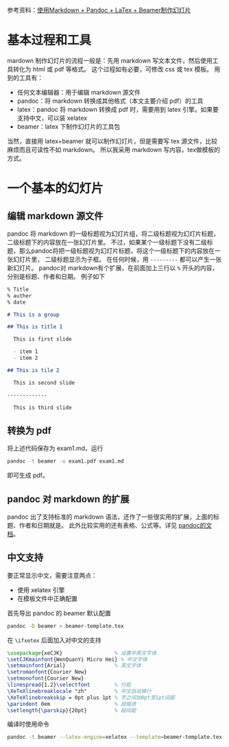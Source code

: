 
参考资料：[使用Markdown + Pandoc + LaTex + Beamer制作幻灯片](http://www.cnblogs.com/aquastone/p/markdown_slide.html)

# 基本过程和工具
mardown 制作幻灯片的流程一般是：先用 markdown 写文本文件，然后使用工具转化为 html 或 pdf 等格式。 这个过程如有必要，可修改 css 或 tex 模板。 用到的工具有：
- 任何文本编辑器：用于编辑 markdown 源文件
- pandoc：将 markdown 转换成其他格式（本文主要介绍 pdf）的工具
- latex：pandoc 将 markdown 转换成 pdf 时，需要用到 latex 引擎。如果要支持中文，可以装 xelatex
- beamer：latex 下制作幻灯片的工具包

当然，直接用 latex+beamer 就可以制作幻灯片，但是需要写 tex 源文件，比较麻烦而且可读性不如 markdown。 所以我采用 markdown 写内容，tex做模板的方式。

# 一个基本的幻灯片
## 编辑 markdown 源文件
pandoc 将 markdown 的一级标题视为幻灯片组，将二级标题视为幻灯片标题，二级标题下的内容放在一张幻灯片里。 不过，如果某个一级标题下没有二级标题，那么pandoc将把一级标题视为幻灯片标题，将这个一级标题下的内容放在一张幻灯片里， 二级标题显示为子框。
在任何时候，用 `---------` 都可以产生一张新幻灯片。
pandoc对 markdown有个扩展，在前面加上三行以 `%` 开头的内容，分别是标题、作者和日期。
例子如下

```md
% Title
% auther
% date

# This is a group

## This is title 1

  This is first slide

  - item 1
  - item 2

## This is tile 2

  This is second slide

-------------

  This is third slide
```

## 转换为 pdf
将上述代码保存为 exam1.md，运行
```sh
pandoc -t beamer -o exam1.pdf exam1.md
```
即可生成 pdf。

## pandoc 对 markdown 的扩展
pandoc 出了支持标准的 markdown 语法，还作了一些很实用的扩展，上面的标题、作者和日期就是。 此外比较实用的还有表格、公式等。详见 [pandoc的文档](http://pandoc.org/MANUAL.html)。

## 中文支持
要正常显示中文，需要注意两点：
- 使用 xelatex 引擎
- 在模板文件中正确配置

首先导出 pandoc 的 beamer 默认配置
```sh
pandoc -D beamer > beamer-template.tex
```

在 `\ifxetex` 后面加入对中文的支持
```tex
\usepackage{xeCJK}                 % 设置中英文字体
\setCJKmainfont{WenQuanYi Micro Hei} % 中文字体
\setmainfont{Arial}                % 英文字体
\setromanfont{Courier New}
\setmonofont{Courier New}
\linespread{1.2}\selectfont        % 行距
\XeTeXlinebreaklocale "zh"         % 中文自动换行
\XeTeXlinebreakskip = 0pt plus 1pt % 字之间加0pt至1pt间距
\parindent 0em                     % 段缩进
\setlength{\parskip}{20pt}         % 段间距
```
编译时使用命令
```sh
pandoc -t beamer --latex-engine=xelatex --template=beamer-template.tex xx.md -o xx.pdf
```
